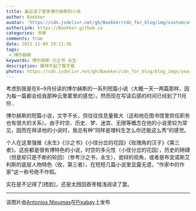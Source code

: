```yaml
---
title: 最近读了很多博尔赫斯的小说
author: Baokker
avatar: 'https://cdn.jsdelivr.net/gh/Baokker/cdn_for_blog/img/custom/avatar.jpg'
authorLink: https://Baokker.github.io
categories: 书单
comments: true
date: 2021-11-09 19:11:36
tags:
 - 博尔赫斯
keywords: 博尔赫斯 沙之书 永生
description: 膜拜不起了属于是
photos: https://cdn.jsdelivr.net/gh/Baokker/cdn_for_blog/blog_imgs/year-g4f2f97be1_1920.jpg
---
```


考虑到我是在8~9月份读的博尔赫斯的一系列短篇小说（大概一天一两篇那样，因为每一篇都会给我那种云里雾里的感觉）。然而现在写读后感的时间已经到了11月份..

博尔赫斯的短篇小说，文字不长，但往往信息量极大（这和他在图书馆里担任职务也有很大的关系）。由于时空、历史、梦、迷宫、无限等概念在他的小说里较为常见，因而在拜读他的小说时，我总有种“同样是理科生怎么你还能这么秀”的感觉。

个人在这里强推《永生》《沙之书》《小径分岔的花园》《玫瑰角的汉子》《第三者》。这些都是很有博特色的小说，时空的多元性（小径分岔的花园），历史的磅礴（但是却只是不断的轮回）（参考沙之书，永生），诡辩的视角，或者是布宜诺斯艾利斯的底层人物特色（玫，第三者），在短短几篇小说里显露无遗，“作家中的作家”这一称号绝不作假。

实在是不记得了[捂脸]，还是太囫囵吞枣粗浅阅读了罢。

---

该图片由<a href="https://pixabay.com/zh/users/atlantios-4957810/?utm_source=link-attribution&amp;utm_medium=referral&amp;utm_campaign=image&amp;utm_content=3733163">Antonios Ntoumas</a>在<a href="https://pixabay.com/zh/?utm_source=link-attribution&amp;utm_medium=referral&amp;utm_campaign=image&amp;utm_content=3733163">Pixabay</a>上发布

